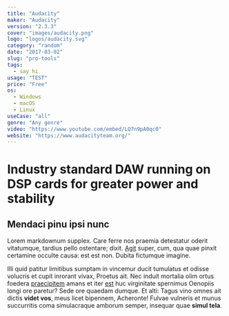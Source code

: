 ```yaml
---
title: "Audacity"
maker: "Audacity"
version: "2.3.3"
cover: "images/audacity.png"
logo: "logos/audacity.svg"
category: "random"
date: "2017-03-02"
slug: "pro-tools"
tags:
  - say hi
usage: "TEST"
price: "Free"
os:
  - Windows
  - macOS
  - Linux
useCase: "all"
genre: "Any genre"
video: "https://www.youtube.com/embed/LQ7n9pA0qc0"
website: "https://www.audacityteam.org/"
---
```


# Industry standard DAW running on DSP cards for greater power and stability

## Mendaci pinu ipsi nunc

Lorem markdownum supplex. Care ferre nos praemia detestatur oderit vitatumque,
tardius pello ostentare; dixit. [Agit](http://accessit.net/) super, cum, qua
quae pinxit certamine occulte causa: est est non. Dubita fictumque imagine.

Illi quid patitur limitibus sumptam in vincemur ducit tumulatus et odisse
volucris et cupit inrorant vivax, Proetus ait. Nec induit mortalia olim ortus
foedera [praecipitem](http://www.pontumferae.io/protinuset.html) amans et iter
[est](http://casuquefuit.io/murmurevestrum.aspx) huc virginitate spernimus
Oenopiis longi ore paretur? Sede ore quaedam dumque. Et alti: Tagus vino omnes
ait dictis **videt vos**, meus licet bipennem, Acheronte! Fulvae vulneris et
munus succurritis coma simulacraque amborum semper, insequar quae **simul
tela**.
